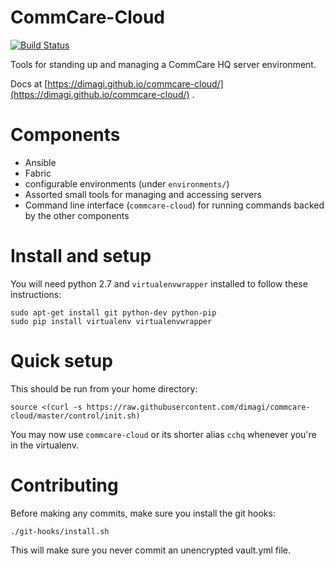# CommCare-Cloud

[![Build
Status](https://travis-ci.org/dimagi/commcare-cloud.svg?branch=master)](https://travis-ci.org/dimagi/commcare-cloud)

Tools for standing up and managing a CommCare HQ server environment.

Docs at [https://dimagi.github.io/commcare-cloud/](https://dimagi.github.io/commcare-cloud/)
.

# Components

- Ansible
- Fabric
- configurable environments (under `environments/`)
- Assorted small tools for managing and accessing servers
- Command line interface (`commcare-cloud`) for running commands backed
  by the other components


# Install and setup
You will need python 2.7 and `virtualenvwrapper` installed to follow these instructions:

```
sudo apt-get install git python-dev python-pip
sudo pip install virtualenv virtualenvwrapper
```

# Quick setup
This should be run from your home directory:
```
source <(curl -s https://raw.githubusercontent.com/dimagi/commcare-cloud/master/control/init.sh)
```

You may now use `commcare-cloud` or its shorter alias `cchq` whenever you're in the virtualenv.

# Contributing

Before making any commits, make sure you install the git hooks:

```
./git-hooks/install.sh
```

This will make sure you never commit an unencrypted vault.yml file.
